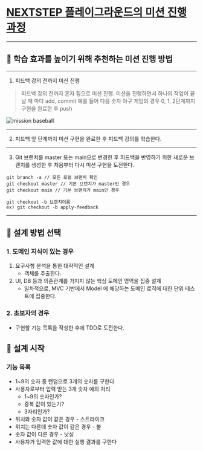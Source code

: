 # [NEXTSTEP 플레이그라운드의 미션 진행 과정](https://github.com/next-step/nextstep-docs/blob/master/playground/README.md)

---
## 📍 학습 효과를 높이기 위해 추천하는 미션 진행 방법

---
1. 피드백 강의 전까지 미션 진행 
> 피드백 강의 전까지 혼자 힘으로 미션 진행. 미션을 진행하면서 하나의 작업이 끝날 때 마다 add, commit
> 예를 들어 다음 숫자 야구 게임의 경우 0, 1, 2단계까지 구현을 완료한 후 push

![mission baseball](https://raw.githubusercontent.com/next-step/nextstep-docs/master/playground/images/mission_baseball.png)

---
2. 피드백 앞 단계까지 미션 구현을 완료한 후 피드백 강의를 학습한다.

---
3. Git 브랜치를 master 또는 main으로 변경한 후 피드백을 반영하기 위한 새로운 브랜치를 생성한 후 처음부터 다시 미션 구현을 도전한다.

```
git branch -a // 모든 로컬 브랜치 확인
git checkout master // 기본 브랜치가 master인 경우
git checkout main // 기본 브랜치가 main인 경우

git checkout -b 브랜치이름
ex) git checkout -b apply-feedback
```

---

## 📍 설계 방법 선택

### 1. 도메인 지식이 있는 경우

1. 요구사항 분석을 통한 대략적인 설계
    - 객체를 추출한다.
2. UI, DB 등과 의존관계를 가지지 않는 핵심 도메인 영역을 집중 설계
   - 일차적으로, MVC 기반에서 Model 에 해당하는 도메인 로직에 대한 단위 테스트에 집중한다.

### 2. 초보자의 경우

- 구현할 기능 목록을 작성한 후에 TDD로 도전한다.

## 📍 설계 시작

### 기능 목록

- 1~9의 숫자 중 랜덤으로 3개의 숫자를 구한다 
- 사용자로부터 입력 받는 3개 숫자 예외 처리
  - 1~9의 숫자인가?
  - 중복 값이 있는가?
  - 3자리인가? 
- 위치와 숫자 값이 같은 경우 - 스트라이크 
- 위치는 다른데 숫자 값이 같은 경우 - 볼 
- 숫자 값이 다른 경우 - 낫싱 
- 사용자가 입력한 값에 대한 실행 결과를 구한다
